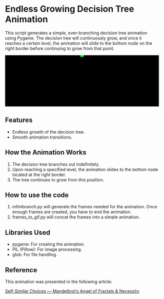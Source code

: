 # Endless Growing Decision Tree Animation

This script generates a simple, ever-branching decision tree animation using Pygame. The decision tree will continuously grow, and once it reaches a certain level, the animation will slide to the bottom node on the right border before continuing to grow from that point.

![Decision Tree Animation](output.gif)

## Features
- Endless growth of the decision tree.
- Smooth animation transitions.

## How the Animation Works
1. The decision tree branches out indefinitely.
2. Upon reaching a specified level, the animation slides to the bottom node located at the right border.
3. The tree continues to grow from this position.

## How to use the code
1. infinibranch.py will generate the frames needed for the animation. Once enough frames are created, you have to end the animation.
2. frames_to_gif.py will concat the frames into a simple animation.

## Libraries Used
- pygame: For creating the animation.
- PIL (Pillow): For image processing.
- glob: For file handling.

## Reference
This animation was presented in the following article:

[Self-Similar Choices — Mandelbrot’s Angel of Fractals & Necessity](https://medium.com/@hybroht/self-similar-choices-mandelbrots-angel-of-fractals-necessity-5e7256414eb2)